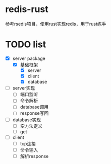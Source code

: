 # redis-rust
参考rsedis项目，使用rust实现redis，用于rust练手


# TODO list
- [x] server package
  - [x] 基础框架
    - [x] server
    - [x] client
    - [x] database
- [ ] server实现
  - [ ] 端口监听
  - [ ] 命令解析
  - [ ] database调用
  - [ ] response写回 
- [ ] database实现
  - [ ] 空方法定义
  - [ ] get
- [ ] client
  - [ ] tcp连接
  - [ ] 命令输入
  - [ ] 解析response